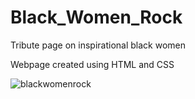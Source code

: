 # Black_Women_Rock
Tribute page on inspirational black women

Webpage created using HTML and CSS

![blackwomenrock](https://user-images.githubusercontent.com/23058636/34208545-b17bcd46-e586-11e7-822f-b9dba6966be5.JPG)
